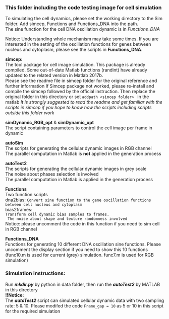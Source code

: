 ### This folder including the code testing image for cell simulation 

To simulating the cell dynamics, please set the working directory to the Sim folder. Add simcep, Functions and Functions_DNA into the path.  
The sine function for the cell DNA oscillation dynamic is in _Functions_DNA_  
  
Notice: Understanding whole mechanism may take some times. If you are interested in the setting of the oscillation functions for genes between nucleus and cytoplasm, please see the scripts in **Functions_DNA**.     


**simcep:**  
The tool package for cell image simulation. This package is already compiled. 
Some out-of-date Matlab functions (randint) have already updated to the related version in Matlab 2017b.  
Please see the readme file in simcep folder for the original reference and further information
If Simcep package not worked, please re-install and compile the simcep followed by the official instruction. 
Then replace the original folder in this directory or set ```addpath <simcep folder> ```  in the matlab
_It is strongly suggested to read the readme and get familiar with the scripts in simcep if you hope to know how
the scripts including scripts outside this folder work_


**simDynamic_RGB_opt** & **simDynamic_opt**  
The script containing parameters to control the cell image per frame in dynamic


**autoSim**  
The scripts for generating the cellular dynamic images in RGB channel  
The parallel computation in Matlab is **not** applied in the generation process


**autoTest2**  
The scripts for generating the cellular dynamic images in grey scale  
The noise about phases selection is involved  
The parallel computation in Matlab is applied in the generation process

**Functions**  
Two function scripts  
dna2bias: ```Convert sine function to the gene oscillation functions between cell nucleus and cytoplasm```  
bias2frames:  
```Transform cell dynamic bias samples to frames.```  
``` The noise about shape and texture randomness involved```  
Notice: please uncomment the code in this function if you need to sim cell in RGB channel
             

**Functions_DNA**  
Functions for generating 10 different DNA oscillation sine functions. Please uncomment the display section if you need to show this 10 functions (func10.m is used for current (grey) simulation. func7.m is used for RGB simulation)

### Simulation instructions: 
Run ***mkdir.py*** by python in data folder, then run the ***autoTest2*** by MATLAB in this directory  
**!!Notice:**  
The ***autoTest2*** script can simulated cellular dynamic data with two sampling rate: 5 & 10. Please modifed the code 
```Frame_gap = 10``` as 5 or 10 in this script for the required simulation
